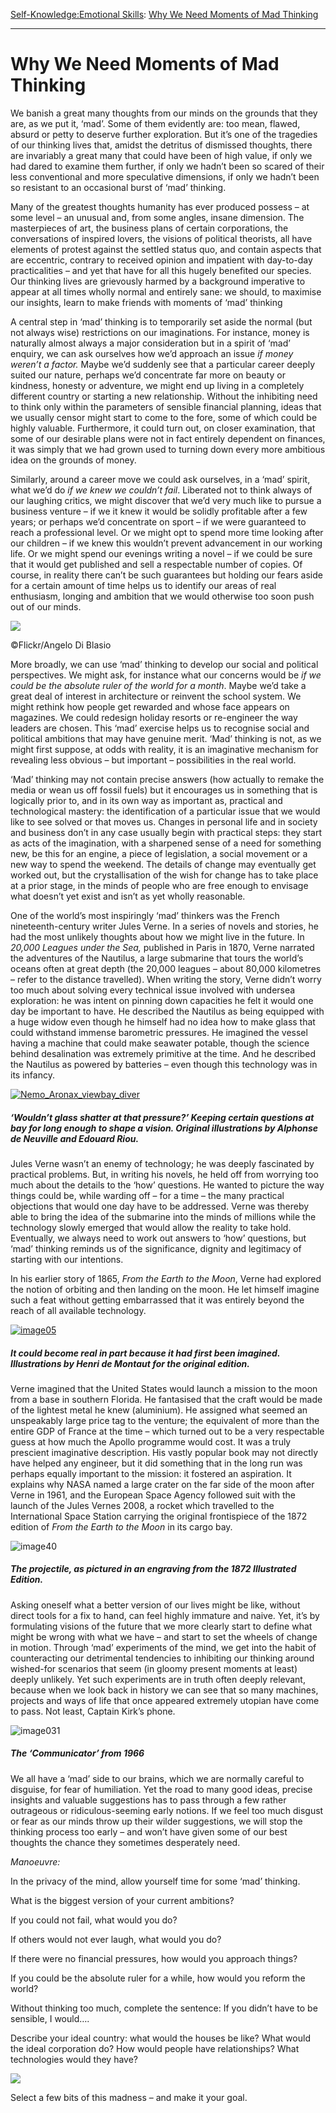 [Self-Knowledge:](https://www.theschooloflife.com/thebookoflife/category/self-knowledge/)[Emotional Skills](https://www.theschooloflife.com/thebookoflife/category/self-knowledge/emotional-skills/): [Why We Need Moments of Mad Thinking](https://www.theschooloflife.com/thebookoflife/why-we-need-moments-of-mad-thinking/)

* * *

# Why We Need Moments of Mad Thinking

We banish a great many thoughts from our minds on the grounds that they are, as we put it, ‘mad’. Some of them evidently are: too mean, flawed, absurd or petty to deserve further exploration. But it’s one of the tragedies of our thinking lives that, amidst the detritus of dismissed thoughts, there are invariably a great many that could have been of high value, if only we had dared to examine them further, if only we hadn’t been so scared of their less conventional and more speculative dimensions, if only we hadn’t been so resistant to an occasional burst of ‘mad’ thinking.

Many of the greatest thoughts humanity has ever produced possess – at some level – an unusual and, from some angles, insane dimension. The masterpieces of art, the business plans of certain corporations, the conversations of inspired lovers, the visions of political theorists, all have elements of protest against the settled status quo, and contain aspects that are eccentric, contrary to received opinion and impatient with day-to-day practicalities – and yet that have for all this hugely benefited our species. Our thinking lives are grievously harmed by a background imperative to appear at all times wholly normal and entirely sane: we should, to maximise our insights, learn to make friends with moments of ‘mad’ thinking

A central step in ‘mad’ thinking is to temporarily set aside the normal (but not always wise) restrictions on our imaginations. For instance, money is naturally almost always a major consideration but in a spirit of ‘mad’ enquiry, we can ask ourselves how we’d approach an issue _if money weren’t a factor._ Maybe we’d suddenly see that a particular career deeply suited our nature, perhaps we’d concentrate far more on beauty or kindness, honesty or adventure, we might end up living in a completely different country or starting a new relationship. Without the inhibiting need to think only within the parameters of sensible financial planning, ideas that we usually censor might start to come to the fore, some of which could be highly valuable. Furthermore, it could turn out, on closer examination, that some of our desirable plans were not in fact entirely dependent on finances, it was simply that we had grown used to turning down every more ambitious idea on the grounds of money.

Similarly, around a career move we could ask ourselves, in a ‘mad’ spirit, what we’d do _if we knew we couldn’t fail_. Liberated not to think always of our laughing critics, we might discover that we’d very much like to pursue a business venture – if we it knew it would be solidly profitable after a few years; or perhaps we’d concentrate on sport – if we were guaranteed to reach a professional level. Or we might opt to spend more time looking after our children – if we knew this wouldn’t prevent advancement in our working life. Or we might spend our evenings writing a novel – if we could be sure that it would get published and sell a respectable number of copies. Of course, in reality there can’t be such guarantees but holding our fears aside for a certain amount of time helps us to identify our areas of real enthusiasm, longing and ambition that we would otherwise too soon push out of our minds.

 ![](https://www.theschooloflife.com/thebookoflife/wp-content/uploads/2018/11/24634856122_69f2e07e0f_z.jpg)

©Flickr/Angelo Di Blasio

More broadly, we can use ‘mad’ thinking to develop our social and political perspectives. We might ask, for instance what our concerns would be _if we could be the absolute ruler of the world for a month_. Maybe we’d take a great deal of interest in architecture or reinvent the school system. We might rethink how people get rewarded and whose face appears on magazines. We could redesign holiday resorts or re-engineer the way leaders are chosen. This ‘mad’ exercise helps us to recognise social and political ambitions that may have genuine merit. ‘Mad’ thinking is not, as we might first suppose, at odds with reality, it is an imaginative mechanism for revealing less obvious – but important – possibilities in the real world.

‘Mad’ thinking may not contain precise answers (how actually to remake the media or wean us off fossil fuels) but it encourages us in something that is logically prior to, and in its own way as important as, practical and technological mastery: the identification of a particular issue that we would like to see solved or that moves us. Changes in personal life and in society and business don’t in any case usually begin with practical steps: they start as acts of the imagination, with a sharpened sense of a need for something new, be this for an engine, a piece of legislation, a social movement or a new way to spend the weekend. The details of change may eventually get worked out, but the crystallisation of the wish for change has to take place at a prior stage, in the minds of people who are free enough to envisage what doesn’t yet exist and isn’t as yet wholly reasonable.

One of the world’s most inspiringly ‘mad’ thinkers was the French nineteenth-century writer Jules Verne. In a series of novels and stories, he had the most unlikely thoughts about how we might live in the future. In _20,000 Leagues under the Sea,_ published in Paris in 1870, Verne narrated the adventures of the Nautilus, a large submarine that tours the world’s oceans often at great depth (the 20,000 leagues – about 80,000 kilometres – refer to the distance travelled). When writing the story, Verne didn’t worry too much about solving every technical issue involved with undersea exploration: he was intent on pinning down capacities he felt it would one day be important to have. He described the Nautilus as being equipped with a huge widow even though he himself had no idea how to make glass that could withstand immense barometric pressures. He imagined the vessel having a machine that could make seawater potable, though the science behind desalination was extremely primitive at the time. And he described the Nautilus as powered by batteries – even though this technology was in its infancy.

[![Nemo_Aronax_viewbay_diver](https://www.theschooloflife.com/thebookoflife/wp-content/uploads/2015/05/Nemo_Aronax_viewbay_diver.jpg)](http://www.thebookoflife.org/wp-content/uploads/2015/05/Nemo_Aronax_viewbay_diver.jpg)

##### ‘Wouldn’t glass shatter at that pressure?’ Keeping certain questions at bay for long enough to shape a vision. Original illustrations by Alphonse de Neuville and Edouard Riou.

Jules Verne wasn’t an enemy of technology; he was deeply fascinated by practical problems. But, in writing his novels, he held off from worrying too much about the details to the ‘how’ questions. He wanted to picture the way things could be, while warding off – for a time – the many practical objections that would one day have to be addressed. Verne was thereby able to bring the idea of the submarine into the minds of millions while the technology slowly emerged that would allow the reality to take hold. Eventually, we always need to work out answers to ‘how’ questions, but ‘mad’ thinking reminds us of the significance, dignity and legitimacy of starting with our intentions.

In his earlier story of 1865, _From the Earth to the Moon_, Verne had explored the notion of orbiting and then landing on the moon. He let himself imagine such a feat without getting embarrassed that it was entirely beyond the reach of all available technology.

[![image05](https://www.theschooloflife.com/thebookoflife/wp-content/uploads/2015/05/image05.png)](http://www.thebookoflife.org/wp-content/uploads/2015/05/image05.png)

##### It could become real in part because it had first been imagined. Illustrations by Henri de Montaut for the original edition.

Verne imagined that the United States would launch a mission to the moon from a base in southern Florida. He fantasised that the craft would be made of the lightest metal he knew (aluminium). He assigned what seemed an unspeakably large price tag to the venture; the equivalent of more than the entire GDP of France at the time – which turned out to be a very respectable guess at how much the Apollo programme would cost. It was a truly prescient imaginative description. His vastly popular book may not directly have helped any engineer, but it did something that in the long run was perhaps equally important to the mission: it fostered an aspiration. It explains why NASA named a large crater on the far side of the moon after Verne in 1961, and the European Space Agency followed suit with the launch of the Jules Vernes 2008, a rocket which travelled to the International Space Station carrying the original frontispiece of the 1872 edition of _From the Earth to the Moon_ in its cargo bay.

![image40](https://www.theschooloflife.com/thebookoflife/wp-content/uploads/2015/05/image40.jpg)

##### The projectile, as pictured in an engraving from the 1872 Illustrated Edition.

Asking oneself what a better version of our lives might be like, without direct tools for a fix to hand, can feel highly immature and naive. Yet, it’s by formulating visions of the future that we more clearly start to define what might be wrong with what we have – and start to set the wheels of change in motion. Through ‘mad’ experiments of the mind, we get into the habit of counteracting our detrimental tendencies to inhibiting our thinking around wished-for scenarios that seem (in gloomy present moments at least) deeply unlikely. Yet such experiments are in truth often deeply relevant, because when we look back in history we can see that so many machines, projects and ways of life that once appeared extremely utopian have come to pass. Not least, Captain Kirk’s phone.

![image031](https://www.theschooloflife.com/thebookoflife/wp-content/uploads/2015/05/image0311.jpg)

##### The ‘Communicator’ from 1966

We all have a ‘mad’ side to our brains, which we are normally careful to disguise, for fear of humiliation. Yet the road to many good ideas, precise insights and valuable suggestions has to pass through a few rather outrageous or ridiculous-seeming early notions. If we feel too much disgust or fear as our minds throw up their wilder suggestions, we will stop the thinking process too early – and won’t have given some of our best thoughts the chance they sometimes desperately need.

_Manoeuvre:_

In the privacy of the mind, allow yourself time for some ‘mad’ thinking.

What is the biggest version of your current ambitions?

If you could not fail, what would you do?

If others would not ever laugh, what would you do?

If there were no financial pressures, how would you approach things?

If you could be the absolute ruler for a while, how would you reform the world?

Without thinking too much, complete the sentence: If you didn’t have to be sensible, I would….

Describe your ideal country: what would the houses be like? What would the ideal corporation do? How would people have relationships? What technologies would they have?

![](https://www.theschooloflife.com/thebookoflife/wp-content/uploads/2018/11/Newton_memorial_boullee.jpg)

Select a few bits of this madness – and make it your goal.
